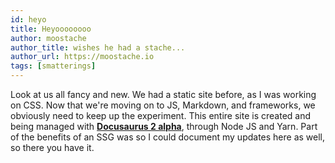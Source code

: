 ```yaml
---
id: heyo 
title: Heyoooooooo
author: moostache 
author_title: wishes he had a stache... 
author_url: https://moostache.io
tags: [smatterings]
---
```


Look at us all fancy and new. We had a static site before, as I was working on CSS. Now that we're moving on to JS, Markdown, and frameworks, we obviously need to keep up the experiment. This entire site is created and being managed with [**Docusaurus 2 alpha**](https://v2.docusaurus.io/), through Node JS and Yarn. Part of the benefits of an SSG was so I could document my updates here as well, so there you have it.